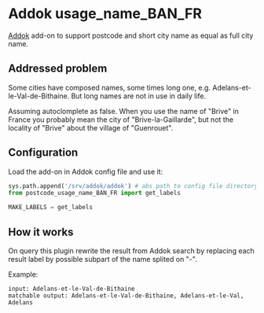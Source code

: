 # Addok usage_name_BAN_FR

[Addok](https://github.com/etalab/addok) add-on to support postcode and short city name as equal as full city name.

## Addressed problem

Some cities have composed names, some times long one, e.g. Adelans-et-le-Val-de-Bithaine.
But long names are not in use in daily life.

Assuming autoclomplete as false.
When you use the name of "Brive" in France you probably mean the city of "Brive-la-Gaillarde", but not the locality of "Brive" about the village of "Guenrouet".

## Configuration

Load the add-on in Addok config file and use it:
```python
sys.path.append('/srv/addok/addok') # abs path to config file directory
from postcode_usage_name_BAN_FR import get_labels

MAKE_LABELS = get_labels
```

## How it works

On query this plugin rewrite the result from Addok search by replacing each result label by possible subpart of the name splited on "-".

Example:
```
input: Adelans-et-le-Val-de-Bithaine
matchable output: Adelans-et-le-Val-de-Bithaine, Adelans-et-le-Val, Adelans
```
